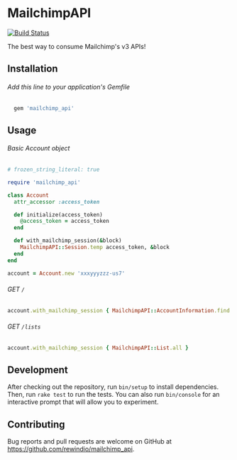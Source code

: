 # MailchimpAPI
[![Build Status](https://travis-ci.org/rewindio/mailchimp_api.svg?branch=master)](https://travis-ci.org/rewindio/mailchimp_api)

The best way to consume Mailchimp's v3 APIs!

## Installation

###### Add this line to your application's Gemfile
```ruby
  gem 'mailchimp_api'
```

## Usage

###### Basic Account object
```ruby
# frozen_string_literal: true

require 'mailchimp_api'

class Account
  attr_accessor :access_token

  def initialize(access_token)
    @access_token = access_token
  end

  def with_mailchimp_session(&block)
    MailchimpAPI::Session.temp access_token, &block
  end
end

account = Account.new 'xxxyyyzzz-us7'
```

###### GET `/`
```ruby
account.with_mailchimp_session { MailchimpAPI::AccountInformation.find '' }
```

###### GET `/lists`
```ruby
account.with_mailchimp_session { MailchimpAPI::List.all }
```

## Development

After checking out the repository, run `bin/setup` to install dependencies. Then, run `rake test` to run the tests. You can also run `bin/console` for an interactive prompt that will allow you to experiment.

## Contributing

Bug reports and pull requests are welcome on GitHub at https://github.com/rewindio/mailchimp_api.
